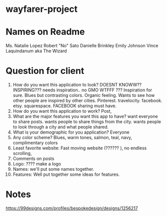 # wayfarer-project

# Names on Readme
Ms. Natalie Lopez
Robert "No" Sato
Danielle Brinkley
Emily Johnson
Vince Laquindanum aka The Wizard

# Question for client
1. How do you want this application to look?
    DOESNT KNOWW?? INSPIRING??? needs inspiration.. no GMO WTFFF ??? Inspiration for sure. Blues but contrasting colors. Organic feeling. Wants to see how other people are inspired by other cities. Pinterest. travelocity. facebook. etsy. squarespace. FACEBOOK sharing must have.
2. How do you want this application to work?
    Post, 
3. What are the major features you want this app to have?
    want everyone to share posts. wants people to share things from the city. wants people to look through a city and what people shared.
4. What is your demographic for you application? Everyone
5. Any color scheme? 
    Blues, warm tones, salmon, teal, navy, complimentary colors
6. Least favorite website: 
    Fast moving website (?????? ), no endless scrolling, 
7. Comments on posts 
8. Logo: ???? make a logo
9. Names: we'll put some names together.
10. Features: Well put together some ideas for features.

# Notes
https://99designs.com/profiles/bespokedesign/designs/1256217
